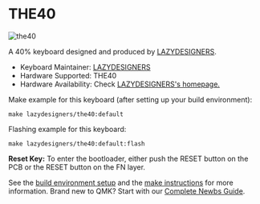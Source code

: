 # THE40

 ![the40](https://i.loli.net/2020/12/27/6u9UpyPJCWVEgwM.jpg)

 A 40% keyboard designed and produced by [LAZYDESIGNERS](http://lazydesigners.cn).

 * Keyboard Maintainer: [LAZYDESIGNERS](https://github.com/jackytrabbit)
 * Hardware Supported: THE40
 * Hardware Availability: Check [LAZYDESIGNERS's homepage.](http://lazydesigners.cn)

 Make example for this keyboard (after setting up your build environment):

    make lazydesigners/the40:default

 Flashing example for this keyboard:

    make lazydesigners/the40:default:flash

**Reset Key:** To enter the bootloader, either push the RESET button on the PCB or the RESET button on the FN layer.

See the [build environment setup](https://docs.qmk.fm/#/getting_started_build_tools) and the [make instructions](https://docs.qmk.fm/#/getting_started_make_guide) for more information. Brand new to QMK? Start with our [Complete Newbs Guide](https://docs.qmk.fm/#/newbs).
